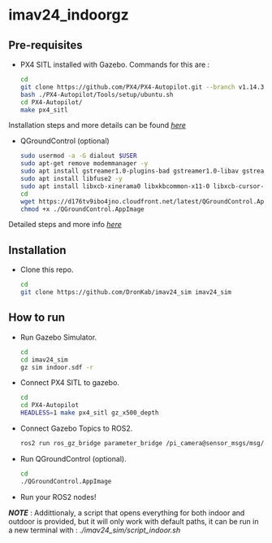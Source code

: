 # imav24_indoorgz

## Pre-requisites

- PX4 SITL installed with Gazebo. Commands for this are : 

    ```sh
    cd
    git clone https://github.com/PX4/PX4-Autopilot.git --branch v1.14.3
    bash ./PX4-Autopilot/Tools/setup/ubuntu.sh
    cd PX4-Autopilot/
    make px4_sitl
    ```

Installation steps and more details can be found *[here](https://docs.px4.io/main/en/ros2/user_guide.html#install-px4)*

 - QGroundControl (optional)

    ```sh
    sudo usermod -a -G dialout $USER
    sudo apt-get remove modemmanager -y
    sudo apt install gstreamer1.0-plugins-bad gstreamer1.0-libav gstreamer1.0-gl -y
    sudo apt install libfuse2 -y
    sudo apt install libxcb-xinerama0 libxkbcommon-x11-0 libxcb-cursor-dev -y
    cd
    wget https://d176tv9ibo4jno.cloudfront.net/latest/QGroundControl.AppImage
    chmod +x ./QGroundControl.AppImage
    ```

Detailed steps and more info *[here](https://docs.qgroundcontrol.com/master/en/qgc-user-guide/getting_started/download_and_install.html)*

## Installation

- Clone this repo.

    ```sh
    cd
    git clone https://github.com/DronKab/imav24_sim imav24_sim
    ```


## How to run

- Run Gazebo Simulator.

    ```sh
    cd
    cd imav24_sim
    gz sim indoor.sdf -r
    ```

- Connect PX4 SITL to gazebo.

    ```sh
    cd 
    cd PX4-Autopilot
    HEADLESS=1 make px4_sitl gz_x500_depth
    ```

- Connect Gazebo Topics to ROS2.
    ```sh
    ros2 run ros_gz_bridge parameter_bridge /pi_camera@sensor_msgs/msg/Image[ignition.msgs.Image /pi_camera_info@sensor_msgs/msg/CameraInfo[ignition.msgs.CameraInfo /camera@sensor_msgs/msg/Image[ignition.msgs.Image /camera_info@sensor_msgs/msg/CameraInfo[ignition.msgs.CameraInfo
    ```

- Run QGroundControl (optional).
    ```sh
    cd
    ./QGroundControl.AppImage
    ```

- Run your ROS2 nodes! 

*__NOTE__* : Addittionaly, a script that opens everything for both indoor and outdoor is provided, but it will only work with default paths, it can be run in a new terminal with : *./imav24_sim/script_indoor.sh*
